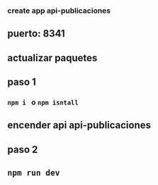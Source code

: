 ### create app api-publicaciones

## puerto: 8341

## actualizar paquetes

## paso 1

### `npm i ` o `npm isntall`

## encender api api-publicaciones

## paso 2

## `npm run dev`

